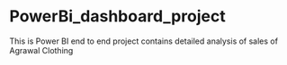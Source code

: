 # PowerBi_dashboard_project
This is Power BI end to end project contains detailed analysis of sales of Agrawal Clothing
